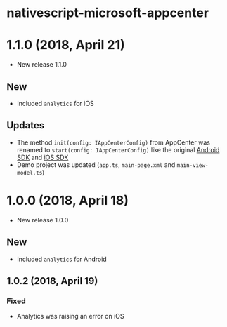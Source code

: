 nativescript-microsoft-appcenter
==============================

# 1.1.0 (2018, April 21)

- New release 1.1.0

## New

- Included `analytics` for iOS

## Updates

- The method `init(config: IAppCenterConfig)` from AppCenter was renamed to `start(config: IAppCenterConfig)` like the original [Android SDK](https://github.com/Microsoft/AppCenter-SDK-Android) and [iOS SDK](https://github.com/Microsoft/AppCenter-SDK-Apple)
- Demo project was updated (`app.ts`, `main-page.xml` and `main-view-model.ts`)



# 1.0.0 (2018, April 18)

- New release 1.0.0

## New

- Included `analytics` for Android

## 1.0.2 (2018, April 19)

### Fixed
- Analytics was raising an error on iOS